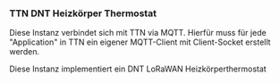 ### TTN DNT Heizkörper Thermostat

Diese Instanz verbindet sich mit TTN via MQTT. 
Hierfür muss für jede "Application" in TTN ein eigener MQTT-Client mit Client-Socket erstellt werden. 

Diese Instanz implementiert ein DNT LoRaWAN Heizkörperthermostat